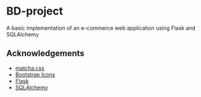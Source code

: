 # BD-project

A basic implementation of an e-commerce web application using Flask and SQLAlchemy

## Acknowledgements
- [matcha.css](https://github.com/lowlighter/matcha)
- [Bootstrap Icons](https://icons.getbootstrap.com/)
- [Flask](https://flask.palletsprojects.com/en/3.0.x/)
- [SQLAlchemy](https://www.sqlalchemy.org/)
